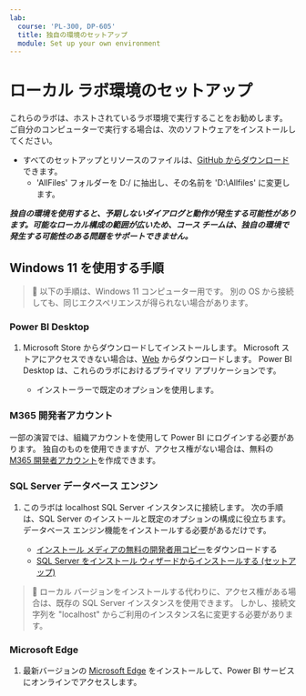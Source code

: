 ```yaml
---
lab:
  course: 'PL-300, DP-605'
  title: 独自の環境のセットアップ
  module: Set up your own environment
---
```


# ローカル ラボ環境のセットアップ

これらのラボは、ホストされているラボ環境で実行することをお勧めします。 ご自分のコンピューターで実行する場合は、次のソフトウェアをインストールしてください。

- すべてのセットアップとリソースのファイルは、[GitHub からダウンロード](https://github.com/MicrosoftLearning/PL-300-Microsoft-Power-BI-Data-Analyst/raw/Main/AllfilesDownload.zip)できます。
  - 'AllFiles' フォルダーを D:/ に抽出し、その名前を 'D:\Allfiles\' に変更します。

***独自の環境を使用すると、予期しないダイアログと動作が発生する可能性があります。可能なローカル構成の範囲が広いため、コース チームは、独自の環境で発生する可能性のある問題をサポートできません。***

## Windows 11 を使用する手順

> &#128221; 以下の手順は、Windows 11 コンピューター用です。 別の OS から接続しても、同じエクスペリエンスが得られない場合があります。

### Power BI Desktop

1. Microsoft Store からダウンロードしてインストールします。 Microsoft ストアにアクセスできない場合は、[Web](https://www.microsoft.com/download/details.aspx?id=58494) からダウンロードします。 Power BI Desktop は、これらのラボにおけるプライマリ アプリケーションです。

    - インストーラーで既定のオプションを使用します。

### M365 開発者アカウント

一部の演習では、組織アカウントを使用して Power BI にログインする必要があります。 独自のものを使用できますが、アクセス権がない場合は、無料の [M365 開発者アカウント](https://developer.microsoft.com/en-us/microsoft-365/dev-program)を作成できます。

### SQL Server データベース エンジン

1. このラボは localhost SQL Server インスタンスに接続します。 次の手順は、SQL Server のインストールと既定のオプションの構成に役立ちます。 データベース エンジン機能をインストールする必要があるだけです。

    - [インストール メディアの無料の開発者用コピー](https://www.microsoft.com/sql-server/sql-server-downloads?SilentAuth=1&f=255&MSPPError=-2147217396&rtc=1)をダウンロードする
    - [SQL Server をインストール ウィザードからインストールする (セットアップ)](https://learn.microsoft.com/sql/database-engine/install-windows/install-sql-server-from-the-installation-wizard-setup)

> &#128221; ローカル バージョンをインストールする代わりに、アクセス権がある場合は、既存の SQL Server インスタンスを使用できます。 しかし、接続文字列を "localhost" からご利用のインスタンス名に変更する必要があります。

### Microsoft Edge

1. 最新バージョンの [Microsoft Edge](https://microsoft.com/edge) をインストールして、Power BI サービスにオンラインでアクセスします。
